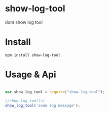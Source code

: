 # show-log-tool
dom show log tool

# Install
```
npm install show-log-tool
```

# Usage & Api
```javascript

var show_log_tool = require("show-log-tool");

//show_log_tool(s)
show_log_tool('some log message');

```
